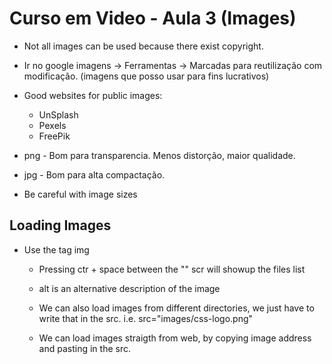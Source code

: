 # Curso em Video - Aula 3 (Images)

* Not all images can be used because there exist copyright.
* Ir no google imagens -> Ferramentas -> Marcadas para reutilização com modificação. (imagens que posso usar para fins lucrativos)
* Good websites for public images: 
    * UnSplash 
    * Pexels 
    * FreePik    

* png - Bom para transparencia. Menos distorção, maior qualidade. 
* jpg - Bom para alta compactação. 

* Be careful with image sizes 

## Loading Images
* Use the tag img 
    * Pressing ctr + space between the "" scr will showup the files list 
    * alt is an alternative description of the image

    * We can also load images from different directories, we just have to write that in the src. i.e. src="images/css-logo.png"

    * We can load images straigth from web, by copying image address and pasting in the src.
